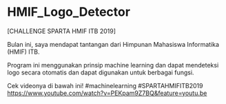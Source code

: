 # HMIF_Logo_Detector

[CHALLENGE SPARTA HMIF ITB 2019]

Bulan ini, saya mendapat tantangan dari Himpunan Mahasiswa Informatika (HMIF) ITB.

Program ini menggunakan prinsip machine learning dan dapat mendeteksi logo secara otomatis dan dapat digunakan untuk berbagai fungsi.

Cek videonya di bawah ini!
#machinelearning #SPARTAHMIFITB2019
https://www.youtube.com/watch?v=PEKpam9Z7BQ&feature=youtu.be
